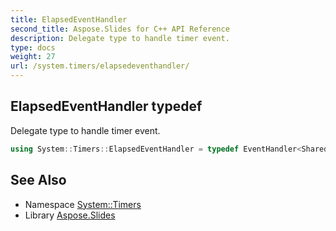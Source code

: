 ```yaml
---
title: ElapsedEventHandler
second_title: Aspose.Slides for C++ API Reference
description: Delegate type to handle timer event.
type: docs
weight: 27
url: /system.timers/elapsedeventhandler/
---
```

## ElapsedEventHandler typedef


Delegate type to handle timer event.

```cpp
using System::Timers::ElapsedEventHandler = typedef EventHandler<SharedPtr<ElapsedEventArgs> >
```

## See Also

* Namespace [System::Timers](../)
* Library [Aspose.Slides](../../)